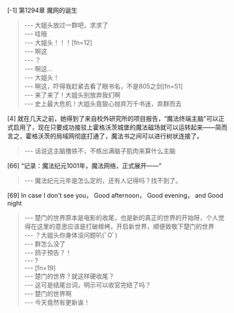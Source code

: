 
[-1] 第1294章 魔网的诞生
>--- 大姐头放过一群吧，求求了<br>
>--- 哇哦<br>
>--- 大姐头！！！[fn=12]<br>
>--- 啊这<br>
>--- ？<br>
>--- 啊这…<br>
>--- 大姐头！<br>
>--- 啊这，吓得我赶紧去看了眼书名，不是805之剑[fn=51]<br>
>--- 来了来了！大姐头别放弃我们啊<br>
>--- 史上最大危机！大姐头竟狠心抛弃万千书迷，弃群而去<br>

[4] 就在几天之前，她得到了来自校外研究所的项目报告，“魔法终端主脑”可以正式启用了，现在只要成功接驳上霍格沃茨城堡的魔法磁场就可以运转起来——简而言之，霍格沃茨的局域网彻底打通了，魔法书之间可以进行树状连接了。
>--- 话说这主脑撸铁不，不练出满脑子肌肉来算什么主脑<br>

[66] “记录：魔法纪元1001年，魔法网络，正式展开——”
>--- 魔法纪元元年是怎么定的，还有人记得吗？找不到了。<br>

[69] In case I don't see you， Good afternoon， Good evening， and Good night
>--- 楚门的世界原本是电影的收尾，也是新的真正的世界的开始呀，个人觉得在这里的意思应该是打破桎栲，开启新世界，顺便致敬下楚门的世界<br>
>--- ？大姐头你身体没问题叭(ﾟOﾟ)<br>
>--- 群怎么没了<br>
>--- 鸽子预告？！<br>
>--- ?<br>
>--- [fn=19]<br>
>--- 楚门的世界？就这样硬收尾？<br>
>--- 这可是结尾台词，明示可以收官完结了吗？<br>
>--- 楚门的世界啊<br>
>--- 今天竟然有更新诶！<br>
